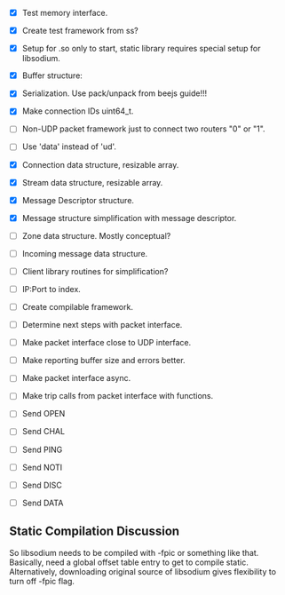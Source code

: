 
- [x] Test memory interface.
- [x] Create test framework from ss?
- [x] Setup for .so only to start, static library requires special setup for libsodium.
- [x] Buffer structure:
- [x] Serialization. Use pack/unpack from beejs guide!!!
- [x] Make connection IDs uint64_t.

- [ ] Non-UDP packet framework just to connect two routers "0" or "1".
- [ ] Use 'data' instead of 'ud'.

- [x] Connection data structure, resizable array.
- [x] Stream data structure, resizable array.
- [x] Message Descriptor structure.
- [x] Message structure simplification with message descriptor.
- [ ] Zone data structure. Mostly conceptual?
- [ ] Incoming message data structure.

- [ ] Client library routines for simplification?
- [ ] IP:Port to index.
- [ ] Create compilable framework.
- [ ] Determine next steps with packet interface.
- [ ] Make packet interface close to UDP interface.
- [ ] Make reporting buffer size and errors better.
- [ ] Make packet interface async.
- [ ] Make trip calls from packet interface with functions.
- [ ] Send OPEN
- [ ] Send CHAL
- [ ] Send PING
- [ ] Send NOTI
- [ ] Send DISC
- [ ] Send DATA


## Static Compilation Discussion
So libsodium needs to be compiled with -fpic or something like that.
Basically, need a global offset table entry to get to compile static.
Alternatively, downloading original source of libsodium gives flexibility
to turn off -fpic flag.


